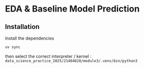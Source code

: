 
# EDA & Baseline Model Prediction

## Installation

Install the dependencies

```bash
uv sync
```

then select the correct interpreter / kernel : `data_science_practice_2025/21404828/module3/.venv/bin/python3`


